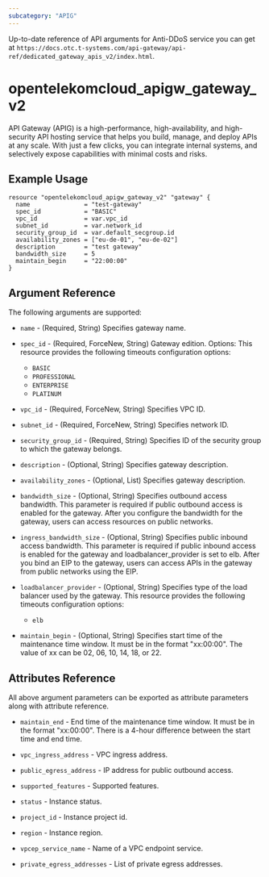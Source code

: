 ```yaml
---
subcategory: "APIG"
---
```


Up-to-date reference of API arguments for Anti-DDoS service you can get at
`https://docs.otc.t-systems.com/api-gateway/api-ref/dedicated_gateway_apis_v2/index.html`.

# opentelekomcloud_apigw_gateway_v2

API Gateway (APIG) is a high-performance, high-availability, and high-security API hosting service that helps you build,
manage, and deploy APIs at any scale.
With just a few clicks, you can integrate internal systems, and selectively expose capabilities with minimal costs and risks.


## Example Usage

```hcl
resource "opentelekomcloud_apigw_gateway_v2" "gateway" {
  name               = "test-gateway"
  spec_id            = "BASIC"
  vpc_id             = var.vpc_id
  subnet_id          = var.network_id
  security_group_id  = var.default_secgroup.id
  availability_zones = ["eu-de-01", "eu-de-02"]
  description        = "test gateway"
  bandwidth_size     = 5
  maintain_begin     = "22:00:00"
}
```

## Argument Reference

The following arguments are supported:

* `name` - (Required, String) Specifies gateway name.

* `spec_id` - (Required, ForceNew, String) Gateway edition. Options:
  This resource provides the following timeouts configuration options:
  - `BASIC`
  - `PROFESSIONAL`
  - `ENTERPRISE`
  - `PLATINUM`

* `vpc_id` - (Required, ForceNew, String) Specifies VPC ID.

* `subnet_id` - (Required, ForceNew, String) Specifies network ID.

* `security_group_id` - (Required, String) Specifies ID of the security group to which the gateway belongs.

* `description` - (Optional, String) Specifies gateway description.

* `availability_zones` - (Optional, List) Specifies gateway description.

* `bandwidth_size` - (Optional, String) Specifies outbound access bandwidth. This parameter is required if public outbound
  access is enabled for the gateway. After you configure the bandwidth for the gateway,
  users can access resources on public networks.

* `ingress_bandwidth_size` - (Optional, String) Specifies public inbound access bandwidth. This parameter is required if public
  inbound access is enabled for the gateway and loadbalancer_provider is set to elb.
  After you bind an EIP to the gateway, users can access APIs in the gateway from public networks using the EIP.

* `loadbalancer_provider` - (Optional, String) Specifies type of the load balancer used by the gateway.
  This resource provides the following timeouts configuration options:
    - `elb`

* `maintain_begin` - (Optional, String) Specifies start time of the maintenance time window.
  It must be in the format "xx:00:00". The value of xx can be 02, 06, 10, 14, 18, or 22.

## Attributes Reference

All above argument parameters can be exported as attribute parameters along with attribute reference.

* `maintain_end` - End time of the maintenance time window. It must be in the format "xx:00:00".
  There is a 4-hour difference between the start time and end time.

* `vpc_ingress_address` - VPC ingress address.

* `public_egress_address` - IP address for public outbound access.

* `supported_features` - Supported features.

* `status` - Instance status.

* `project_id` - Instance project id.

* `region` - Instance region.

* `vpcep_service_name` - Name of a VPC endpoint service.

* `private_egress_addresses` - List of private egress addresses.
